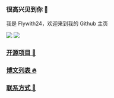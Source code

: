 ### 很高兴见到你 👋

我是 Flywith24，欢迎来到我的 Github 主页

![](https://img.shields.io/badge/dynamic/json?style=social&logo=github&label=Stars&query=stars&url=https://api.github-star-counter.workers.dev/user/Flywith24)  ![](https://img.shields.io/badge/dynamic/json?style=social&logo=github&label=Forks&query=forks&url=https://api.github-star-counter.workers.dev/user/Flywith24)

### [开源项目 🥧](https://github.com/Flywith24/Flywith24/wiki/%E5%BC%80%E6%BA%90%E9%A1%B9%E7%9B%AE)

### [博文列表 🔥](https://github.com/Flywith24/BlogList)


### [联系方式 🌝](https://github.com/Flywith24/Flywith24/wiki/%E8%81%94%E7%B3%BB%E6%96%B9%E5%BC%8F)

